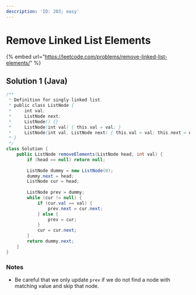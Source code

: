 ```yaml
---
description: 'ID: 203; easy'
---
```


# Remove Linked List Elements

{% embed url="https://leetcode.com/problems/remove-linked-list-elements/" %}

## Solution 1 \(Java\)

```java
/**
 * Definition for singly-linked list.
 * public class ListNode {
 *     int val;
 *     ListNode next;
 *     ListNode() {}
 *     ListNode(int val) { this.val = val; }
 *     ListNode(int val, ListNode next) { this.val = val; this.next = next; }
 * }
 */
class Solution {
    public ListNode removeElements(ListNode head, int val) {
        if (head == null) return null;
        
        ListNode dummy = new ListNode(0);
        dummy.next = head;
        ListNode cur = head;
        
        ListNode prev = dummy;
        while (cur != null) {
            if (cur.val == val) {
                prev.next = cur.next;
            } else {
                prev = cur;
            }
            cur = cur.next;
        }
        return dummy.next;
    }
}
```

### Notes

* Be careful that we only update `prev` if we do not find a node with matching value and skip that node.


